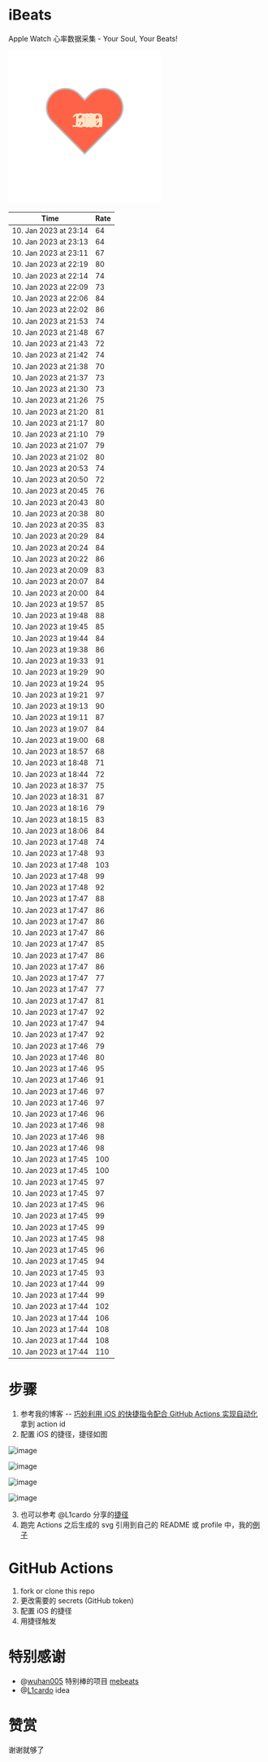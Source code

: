 # iBeats
Apple Watch 心率数据采集 - Your Soul, Your Beats!

![](./files/heart.svg)

<!--START_SECTION:my_heart_rate-->
| Time | Rate | 
 | ---- | ---- | 
| 10. Jan 2023 at 23:14 | 64 |
| 10. Jan 2023 at 23:13 | 64 |
| 10. Jan 2023 at 23:11 | 67 |
| 10. Jan 2023 at 22:19 | 80 |
| 10. Jan 2023 at 22:14 | 74 |
| 10. Jan 2023 at 22:09 | 73 |
| 10. Jan 2023 at 22:06 | 84 |
| 10. Jan 2023 at 22:02 | 86 |
| 10. Jan 2023 at 21:53 | 74 |
| 10. Jan 2023 at 21:48 | 67 |
| 10. Jan 2023 at 21:43 | 72 |
| 10. Jan 2023 at 21:42 | 74 |
| 10. Jan 2023 at 21:38 | 70 |
| 10. Jan 2023 at 21:37 | 73 |
| 10. Jan 2023 at 21:30 | 73 |
| 10. Jan 2023 at 21:26 | 75 |
| 10. Jan 2023 at 21:20 | 81 |
| 10. Jan 2023 at 21:17 | 80 |
| 10. Jan 2023 at 21:10 | 79 |
| 10. Jan 2023 at 21:07 | 79 |
| 10. Jan 2023 at 21:02 | 80 |
| 10. Jan 2023 at 20:53 | 74 |
| 10. Jan 2023 at 20:50 | 72 |
| 10. Jan 2023 at 20:45 | 76 |
| 10. Jan 2023 at 20:43 | 80 |
| 10. Jan 2023 at 20:38 | 80 |
| 10. Jan 2023 at 20:35 | 83 |
| 10. Jan 2023 at 20:29 | 84 |
| 10. Jan 2023 at 20:24 | 84 |
| 10. Jan 2023 at 20:22 | 86 |
| 10. Jan 2023 at 20:09 | 83 |
| 10. Jan 2023 at 20:07 | 84 |
| 10. Jan 2023 at 20:00 | 84 |
| 10. Jan 2023 at 19:57 | 85 |
| 10. Jan 2023 at 19:48 | 88 |
| 10. Jan 2023 at 19:45 | 85 |
| 10. Jan 2023 at 19:44 | 84 |
| 10. Jan 2023 at 19:38 | 86 |
| 10. Jan 2023 at 19:33 | 91 |
| 10. Jan 2023 at 19:29 | 90 |
| 10. Jan 2023 at 19:24 | 95 |
| 10. Jan 2023 at 19:21 | 97 |
| 10. Jan 2023 at 19:13 | 90 |
| 10. Jan 2023 at 19:11 | 87 |
| 10. Jan 2023 at 19:07 | 84 |
| 10. Jan 2023 at 19:00 | 68 |
| 10. Jan 2023 at 18:57 | 68 |
| 10. Jan 2023 at 18:48 | 71 |
| 10. Jan 2023 at 18:44 | 72 |
| 10. Jan 2023 at 18:37 | 75 |
| 10. Jan 2023 at 18:31 | 87 |
| 10. Jan 2023 at 18:16 | 79 |
| 10. Jan 2023 at 18:15 | 83 |
| 10. Jan 2023 at 18:06 | 84 |
| 10. Jan 2023 at 17:48 | 74 |
| 10. Jan 2023 at 17:48 | 93 |
| 10. Jan 2023 at 17:48 | 103 |
| 10. Jan 2023 at 17:48 | 99 |
| 10. Jan 2023 at 17:48 | 92 |
| 10. Jan 2023 at 17:47 | 88 |
| 10. Jan 2023 at 17:47 | 86 |
| 10. Jan 2023 at 17:47 | 86 |
| 10. Jan 2023 at 17:47 | 86 |
| 10. Jan 2023 at 17:47 | 85 |
| 10. Jan 2023 at 17:47 | 86 |
| 10. Jan 2023 at 17:47 | 86 |
| 10. Jan 2023 at 17:47 | 77 |
| 10. Jan 2023 at 17:47 | 77 |
| 10. Jan 2023 at 17:47 | 81 |
| 10. Jan 2023 at 17:47 | 92 |
| 10. Jan 2023 at 17:47 | 94 |
| 10. Jan 2023 at 17:47 | 92 |
| 10. Jan 2023 at 17:46 | 79 |
| 10. Jan 2023 at 17:46 | 80 |
| 10. Jan 2023 at 17:46 | 95 |
| 10. Jan 2023 at 17:46 | 91 |
| 10. Jan 2023 at 17:46 | 97 |
| 10. Jan 2023 at 17:46 | 97 |
| 10. Jan 2023 at 17:46 | 96 |
| 10. Jan 2023 at 17:46 | 98 |
| 10. Jan 2023 at 17:46 | 98 |
| 10. Jan 2023 at 17:46 | 98 |
| 10. Jan 2023 at 17:45 | 100 |
| 10. Jan 2023 at 17:45 | 100 |
| 10. Jan 2023 at 17:45 | 97 |
| 10. Jan 2023 at 17:45 | 97 |
| 10. Jan 2023 at 17:45 | 96 |
| 10. Jan 2023 at 17:45 | 99 |
| 10. Jan 2023 at 17:45 | 99 |
| 10. Jan 2023 at 17:45 | 98 |
| 10. Jan 2023 at 17:45 | 96 |
| 10. Jan 2023 at 17:45 | 94 |
| 10. Jan 2023 at 17:45 | 93 |
| 10. Jan 2023 at 17:44 | 99 |
| 10. Jan 2023 at 17:44 | 99 |
| 10. Jan 2023 at 17:44 | 102 |
| 10. Jan 2023 at 17:44 | 106 |
| 10. Jan 2023 at 17:44 | 108 |
| 10. Jan 2023 at 17:44 | 108 |
| 10. Jan 2023 at 17:44 | 110 |

<!--END_SECTION:my_heart_rate-->

# 步骤
1. 参考我的博客 -- [巧妙利用 iOS 的快捷指令配合 GitHub Actions 实现自动化](https://github.com/yihong0618/gitblog/issues/198) 拿到 action id
2. 配置 iOS 的捷径，捷径如图

![image](https://user-images.githubusercontent.com/15976103/122154218-0db0b480-ce97-11eb-93bb-5aec07c558dc.png)

![image](https://user-images.githubusercontent.com/15976103/122154236-186b4980-ce97-11eb-8e4b-70551a0391ae.png)

![image](https://user-images.githubusercontent.com/15976103/122154268-2d47dd00-ce97-11eb-902e-3acf292265a9.png)

![image](https://user-images.githubusercontent.com/15976103/122174055-fa144680-ceb4-11eb-9be2-3eb83cd516f7.png)

3. 也可以参考 @L1cardo 分享的[捷径](https://www.icloud.com/shortcuts/6ab6047b459c41ad822ad6b94b1c03d4)
4. 跑完 Actions 之后生成的 svg 引用到自己的 README 或 profile 中，我的[例子](https://github.com/yihong0618) 

# GitHub Actions

1. fork or clone this repo
2. 更改需要的 secrets (GitHub token)
3. 配置 iOS 的捷径
4. 用捷径触发

# 特别感谢
- @[wuhan005](https://github.com/wuhan005) 特别棒的项目 [mebeats](https://github.com/wuhan005/mebeats)
- @[L1cardo](https://github.com/L1cardo) idea

# 赞赏
谢谢就够了

